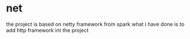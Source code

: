 # net
the project is based on netty framework from spark
what i have done is to add http framework int the project
